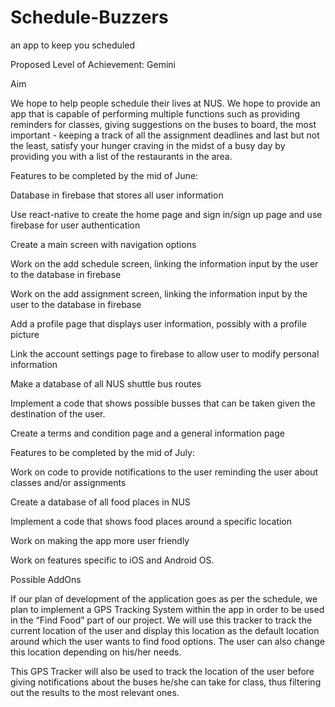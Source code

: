 # Schedule-Buzzers
an app to keep you scheduled


Proposed Level of Achievement: Gemini

Aim

We hope to help people schedule their lives at NUS. We hope to provide an app that is capable of performing multiple functions such as providing reminders for classes, giving suggestions on the buses to board, the most important - keeping a track of all the assignment deadlines and last but not the least, satisfy your hunger craving in the midst of a busy day by providing you with a list of the restaurants in the area.

Features to be completed by the mid of June:

Database in firebase that stores all user information

Use react-native to create the home page and sign in/sign up page and use firebase for user authentication

Create a main screen with navigation options

Work on the add schedule screen, linking the information input by the user to the database in firebase

Work on the add assignment screen, linking the information input by the user to the database in firebase

Add a profile page that displays user information, possibly with a profile picture

Link the account settings page to firebase to allow user to modify personal information

Make a database of all NUS shuttle bus routes

Implement a code that shows possible busses that can be taken given the destination of the user.

Create a terms and condition page and a general information page

Features to be completed by the mid of July:

Work on code to provide notifications to the user reminding the user about classes and/or assignments

Create a database of all food places in NUS

Implement a code that shows food places around a specific location

Work on making the app more user friendly

Work on features specific to iOS and Android OS.

Possible AddOns

If our plan of development of the application goes as per the schedule, we plan to implement a GPS Tracking System within the app in order to be used in the “Find Food” part of our project. We will use this tracker to track the current location of the user and display this location as the default location around which the user wants to find food options. The user can also change this location depending on his/her needs.

This GPS Tracker will also be used to track the location of the user before giving notifications about the buses he/she can take for class, thus filtering out the results to the most relevant ones.
